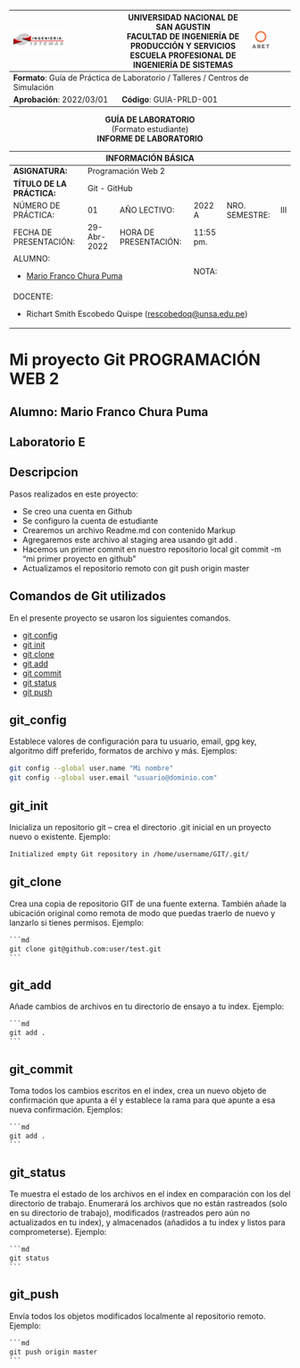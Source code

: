<div align="center">
<table>
    <theader>
        <tr>
            <td><img src="https://github.com/rescobedoq/pw2/blob/main/epis.png?raw=true" alt="EPIS" style="width:50%; height:auto"/></td>
            <th>
                <span style="font-weight:bold;">UNIVERSIDAD NACIONAL DE SAN AGUSTIN</span><br />
                <span style="font-weight:bold;">FACULTAD DE INGENIERÍA DE PRODUCCIÓN Y SERVICIOS</span><br />
                <span style="font-weight:bold;">ESCUELA PROFESIONAL DE INGENIERÍA DE SISTEMAS</span>
            </th>
            <td><img src="https://github.com/rescobedoq/pw2/blob/main/abet.png?raw=true" alt="ABET" style="width:50%; height:auto"/></td>
        </tr>
    </theader>
    <tbody>
        <tr><td colspan="3"><span style="font-weight:bold;">Formato</span>: Guía de Práctica de Laboratorio / Talleres / Centros de Simulación</td></tr>
        <tr><td><span style="font-weight:bold;">Aprobación</span>:  2022/03/01</td><td colspan="2"><span style="font-weight:bold;">Código</span>: GUIA-PRLD-001</td></tr>
    </tbody>
</table>
</div>

<div align="center">
<span style="font-weight:bold;" colspan="6">GUÍA DE LABORATORIO</span><br />
<span>(Formato estudiante)</span>
</div>
<div align="center">
	<span style="font-weight:bold;">INFORME DE LABORATORIO</span>

<table>
		<theader>
			<tr><th colspan="6">INFORMACIÓN BÁSICA</th></tr>
		</theader>
		<tbody>
			<tr>
				<td><span style="font-weight:bold;">ASIGNATURA:</span></td>
				<td colspan="5">Programación Web 2</td>
			</tr>
			<tr>
				<td><span style="font-weight:bold;">TÍTULO DE LA PRÁCTICA:<span></td>
				<td colspan="5">Git - GitHub</td>
			</tr>
			<tr>
				<td>NÚMERO DE PRÁCTICA:</td>
				<td>01</td><td>AÑO LECTIVO:</td>
				<td>2022 A</td>
				<td>NRO. SEMESTRE:</td>
				<td>III</td>
			</tr>
			<tr>
				<td>FECHA DE PRESENTACIÓN:</td>
				<td>29-Abr-2022</td>
				<td>HORA DE PRESENTACIÓN:</td>
				<td> 11:55 pm.</td>
			</tr>
			<tr>
				<td colspan="3">ALUMNO:
					<ul>
					<li><a href="https://github.com/Mario-Chura">Mario Franco Chura Puma</a></li>
					</ul>
				</td>
				<td colspan="">NOTA:</td>
				<td></td>
			</tr>
			<tr>
				<td colspan="6">DOCENTE:
					<ul>
					<li>Richart Smith Escobedo Quispe (<a href="rescobedoq@unsa.edu.pe">rescobedoq@unsa.edu.pe</a>)</li>
					</ul>
				</td>
			</tr>
		</tdbody>
</table>
</div>

# Mi proyecto Git PROGRAMACIÓN WEB 2
## Alumno: Mario Franco Chura Puma
## Laboratorio E

## Descripcion

Pasos realizados en este proyecto:

- Se creo una cuenta en Github
- Se configuro la cuenta de estudiante
- Crearemos un archivo Readme.md con contenido Markup
- Agregaremos este archivo al staging area usando git add . 
- Hacemos un primer commit en nuestro repositorio local git commit -m “mi
primer proyecto en github”
- Actualizamos el repositorio remoto con git push origin master

## Comandos de Git utilizados

En el presente proyecto se usaron los siguientes comandos.

- [git config](#git_config)
- [git init](#git_init)
- [git clone](#git_clone)
- [git add](#git_add)
- [git commit](#git_commit)
- [git status](#git_status)
- [git push](#git_push)

## git_config

Establece valores de configuración para tu usuario, email, gpg key, algoritmo diff preferido, formatos de archivo y más. Ejemplos:

```sh
git config --global user.name "Mi nombre"
git config --global user.email "usuario@dominio.com"
```

## git_init

Inicializa un repositorio git – crea el directorio .git inicial en un proyecto nuevo o existente. Ejemplo:

```sh
Initialized empty Git repository in /home/username/GIT/.git/
```

## git_clone

Crea una copia de repositorio GIT de una fuente externa. También añade la ubicación original como remota de modo que puedas traerlo de nuevo y lanzarlo si tienes permisos. Ejemplo:

    ```md
    git clone git@github.com:user/test.git
    ```

## git_add
Añade cambios de archivos en tu directorio de ensayo a tu index. Ejemplo:

    ```md
    git add .
    ```

## git_commit
Toma todos los cambios escritos en el index, crea un nuevo objeto de confirmación que apunta a él y establece la rama para que apunte a esa nueva confirmación. Ejemplos:

    ```md
    git add .
    ```
## git_status
Te muestra el estado de los archivos en el index en comparación con los del directorio de trabajo. Enumerará los archivos que no están rastreados (solo en su directorio de trabajo), modificados (rastreados pero aún no actualizados en tu index), y almacenados (añadidos a tu index y listos para comprometerse). Ejemplo:

    ```md
    git status 
    ```
## git_push
Envía todos los objetos modificados localmente al repositorio remoto. Ejemplo:

    ```md
    git push origin master
    ```
